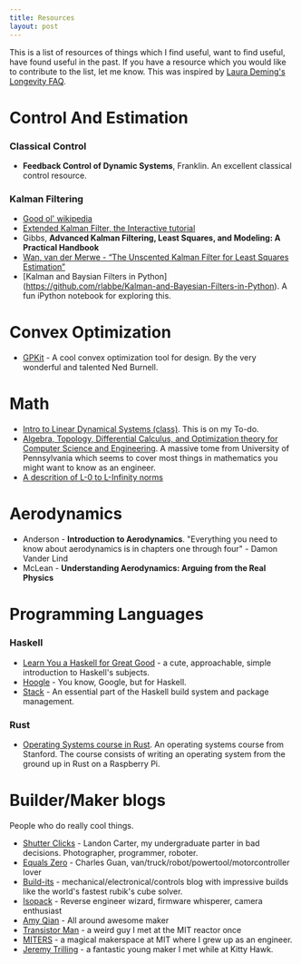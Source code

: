 ```yaml
---
title: Resources
layout: post
---
```


This is a list of resources of things which I find useful, want to find useful, have found useful in the past. If you have a resource which you would like to contribute to the list, let me know. This was inspired by [Laura Deming's Longevity FAQ](https://www.ldeming.com/longevityfaq/).

# Control And Estimation
### Classical Control
* __Feedback Control of Dynamic Systems__, Franklin. An excellent classical control resource.

### Kalman Filtering
* [Good ol' wikipedia](https://en.wikipedia.org/wiki/Kalman_filter)
* [Extended Kalman Filter, the Interactive tutorial](https://home.wlu.edu/~levys/kalman_tutorial/)
* Gibbs, __Advanced Kalman Filtering, Least Squares, and Modeling: A Practical Handbook__
* [Wan, van der Merwe - “The Unscented Kalman Filter for Least Squares Estimation”](https://www.seas.harvard.edu/courses/cs281/papers/unscented.pdf)
* [Kalman and Baysian Filters in Python]
(https://github.com/rlabbe/Kalman-and-Bayesian-Filters-in-Python). A fun iPython notebook for exploring this.

# Convex Optimization
* [GPKit](https://gpkit.readthedocs.io/en/latest/) - A cool convex optimization tool for design. By the very wonderful and talented Ned Burnell.

# Math
* [Intro to Linear Dynamical Systems (class)](https://see.stanford.edu/Course/EE263). This is on my To-do.
* [Algebra, Topology, Differential Calculus, and Optimization theory for Computer Science and Engineering](https://www.cis.upenn.edu/~jean/math-basics.pdf). A massive tome from University of Pennsylvania which seems to cover most things in mathematics you might want to know as an engineer.
* [A descrition of L-0 to L-Infinity norms](https://rorasa.wordpress.com/2012/05/13/l0-norm-l1-norm-l2-norm-l-infinity-norm/)


# Aerodynamics

* Anderson - __Introduction to Aerodynamics__. "Everything you need to know about aerodynamics is in chapters one through four" - Damon Vander Lind
* McLean - __Understanding Aerodynamics: Arguing from the Real Physics__

# Programming Languages

### Haskell

* [Learn You a Haskell for Great Good](http://learnyouahaskell.com/chapters) - a cute, approachable, simple introduction to Haskell's subjects.
* [Hoogle](https://haskell.org/hoogle) - You know, Google, but for Haskell.
* [Stack](https://docs.haskellstack.org/en/stable/README/) - An essential part of the Haskell build system and package management.

### Rust
* [Operating Systems course in Rust](http://web.stanford.edu/class/cs140e/). An operating systems course from Stanford. The course consists of writing an operating system from the ground up in Rust on a Raspberry Pi.

# Builder/Maker blogs
People who do really cool things.
* [Shutter Clicks](https://www.lycarter.com/) - Landon Carter, my undergraduate parter in bad decisions. Photographer, programmer, roboter.
* [Equals Zero](http://etotheipiplusone.net/) - Charles Guan, van/truck/robot/powertool/motorcontroller lover
* [Build-its](http://build-its.blogspot.com/) - mechanical/electronical/controls blog with impressive builds like the world's fastest rubik's cube solver.
* [Isopack](http://isopack.blogspot.com/) - Reverse engineer wizard, firmware whisperer, camera enthusiast
* [Amy Qian](https://amymakesstuff.com/) - All around awesome maker
* [Transistor Man](http://transistor-man.com/Index.html) - a weird guy I met at the MIT reactor once
* [MITERS](http://miters.mit.edu/) - a magical makerspace at MIT where I grew up as an engineer.
* [Jeremy Trilling](http://www.jeremyelantrilling.com/) - a fantastic young maker I met while at Kitty Hawk.



[kittyhawk]:        http://kittyhawk.aero
[flamingoPaper]:    http://google.com
[ros]:              http://www.ros.org
